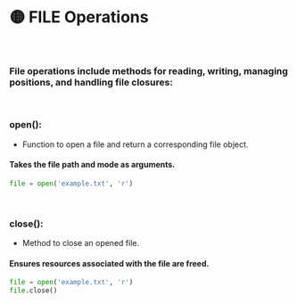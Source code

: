 # 🟡 FILE Operations

<br>

### File operations include methods for reading, writing, managing positions, and handling file closures:


<br>

### open():

- Function to open a file and return a corresponding file object.

#### Takes the file path and mode as arguments.


```python
file = open('example.txt', 'r')
```

<br>

### close():

- Method to close an opened file.

#### Ensures resources associated with the file are freed.


```python
file = open('example.txt', 'r')
file.close()

```